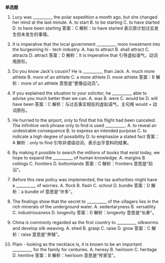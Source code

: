 **单选题**

1.  Lucy was __________ the polar expedition a month ago, but she changed her mind at the last minute.
A. to start B. to be starting C. to have started D. to have been starting
答案：C
解析：to have started 表示原计划过去发生但未发生的事情。

1.  It is imperative that the local government __________ more investment into the burgeoning hi - tech industry.
A. has to attract B. shall attract C. attracts D. attract
答案：D
解析：It is imperative that 引导虚拟语气，动词用原形。

1.  Do you know Jack's cousin? He is __________ than Jack.
A. much more athlete B. more of an athlete C. a more athlete D. more athlete
答案：B
解析：more of an athlete 意思是“更像运动员”。

1.  If you explained the situation to your solicitor, he __________ able to advise you much better than we can.
A. was B. were C. would be D. will have been
答案：C
解析：与过去事实相反的虚拟语气，主句用 would + 动词原形。

1.  He hurried to the airport, only to find that his flight had been canceled. The infinitive verb phrase only to find is used __________.
A. to reveal an undesirable consequence B. to express an intended purpose C. to indicate a high degree of possibility D. to emphasize a stated fact
答案：A
解析：only to find 引导非谓语动词，表示出乎意料的结果。

1.  By making it possible to search the millions of books that exist today, we hope to expand the __________ of human knowledge.
A. margins B. ceilings C. frontiers D. bottomlands
答案：C
解析：frontiers 意思是“前沿”。

1.  Before this new policy was implemented, the tax authorities might have a __________ of worries.
A. flock B. flash C. school D. bundle
答案：D
解析：a bundle of 意思是“许多”。

1.  The findings show that the secret to __________ of the villagers lies in the rich minerals of the underground water.
A. sedentaryness B. versatility C. industriousness D. longevity
答案：D
解析：longevity 意思是“长寿”。

1.  China is commonly regarded as the first country to __________ silkworms and develop silk weaving.
A. shed B. grasp C. raise D. grow
答案：C
解析：raise 意思是“养殖”。

1.  Plain - looking as the necklace is, it is known to be an important __________ for the family for centuries.
A. heresy B. heirloom C. heritage D. hemline
答案：B
解析：heirloom 意思是“传家宝”。
